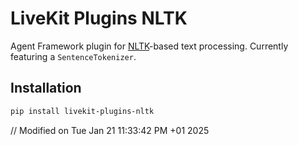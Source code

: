 # LiveKit Plugins NLTK

Agent Framework plugin for [NLTK](https://www.nltk.org/)-based text processing. Currently featuring a `SentenceTokenizer`.

## Installation

```bash
pip install livekit-plugins-nltk
```
// Modified on Tue Jan 21 11:33:42 PM +01 2025
